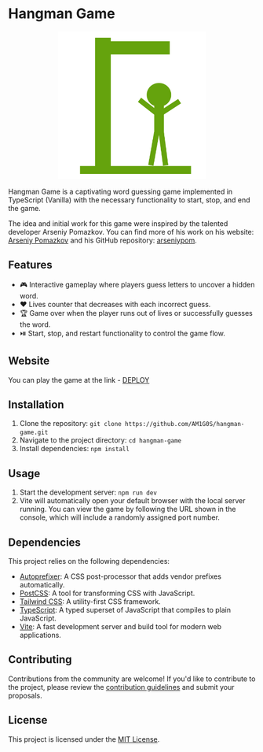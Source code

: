 # Hangman Game

<p align="center">
  <img src="public/images/hg-win.png" alt="Hangman Game" width="300" height="300">
</p>

Hangman Game is a captivating word guessing game implemented in TypeScript (Vanilla) with the necessary functionality to start, stop, and end the game.

The idea and initial work for this game were inspired by the talented developer Arseniy Pomazkov. You can find more of his work on his website: [Arseniy Pomazkov](https://arseniy-pomazkov.web.app/) and his GitHub repository: [arseniypom](https://github.com/arseniypom).

## Features

- 🎮 Interactive gameplay where players guess letters to uncover a hidden word.
- ❤️ Lives counter that decreases with each incorrect guess.
- 🏆 Game over when the player runs out of lives or successfully guesses the word.
- ⏯️ Start, stop, and restart functionality to control the game flow.

## Website

You can play the game at the link - [DEPLOY](https://hangman-amigo.netlify.app/)

## Installation

1. Clone the repository: `git clone https://github.com/AM1G0S/hangman-game.git`
2. Navigate to the project directory: `cd hangman-game`
3. Install dependencies: `npm install`

## Usage

1. Start the development server: `npm run dev`
2. Vite will automatically open your default browser with the local server running. You can view the game by following the URL shown in the console, which will include a randomly assigned port number.

## Dependencies

This project relies on the following dependencies:

- [Autoprefixer](https://www.npmjs.com/package/autoprefixer): A CSS post-processor that adds vendor prefixes automatically.
- [PostCSS](https://www.npmjs.com/package/postcss): A tool for transforming CSS with JavaScript.
- [Tailwind CSS](https://tailwindcss.com/): A utility-first CSS framework.
- [TypeScript](https://www.typescriptlang.org/): A typed superset of JavaScript that compiles to plain JavaScript.
- [Vite](https://vitejs.dev/): A fast development server and build tool for modern web applications.

## Contributing

Contributions from the community are welcome! If you'd like to contribute to the project, please review the [contribution guidelines](CONTRIBUTING.md) and submit your proposals.

## License

This project is licensed under the [MIT License](LICENSE).

